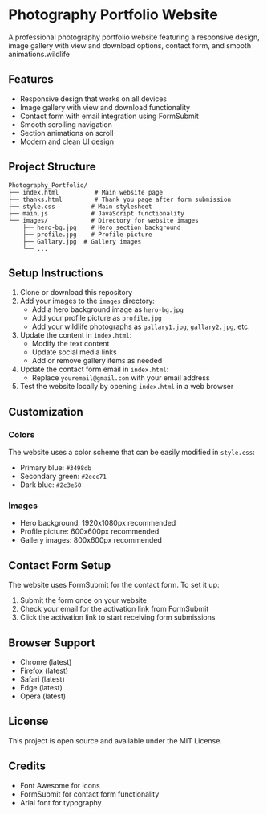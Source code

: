 # Photography Portfolio Website

A professional photography portfolio website featuring a responsive design, image gallery with view and download options, contact form, and smooth animations.wildlife

## Features

- Responsive design that works on all devices
- Image gallery with view and download functionality
- Contact form with email integration using FormSubmit
- Smooth scrolling navigation
- Section animations on scroll
- Modern and clean UI design

## Project Structure

```
Photography_Portfolio/
├── index.html          # Main website page
├── thanks.html         # Thank you page after form submission
├── style.css          # Main stylesheet
├── main.js            # JavaScript functionality
└── images/            # Directory for website images
    ├── hero-bg.jpg    # Hero section background
    ├── profile.jpg    # Profile picture
    ├── Gallary.jpg  # Gallery images
    └── ...
```

## Setup Instructions

1. Clone or download this repository
2. Add your images to the `images` directory:
   - Add a hero background image as `hero-bg.jpg`
   - Add your profile picture as `profile.jpg`
   - Add your wildlife photographs as `gallary1.jpg`, `gallary2.jpg`, etc.
3. Update the content in `index.html`:
   - Modify the text content
   - Update social media links
   - Add or remove gallery items as needed
4. Update the contact form email in `index.html`:
   - Replace `youremail@gmail.com` with your email address
5. Test the website locally by opening `index.html` in a web browser

## Customization

### Colors
The website uses a color scheme that can be easily modified in `style.css`:
- Primary blue: `#3498db`
- Secondary green: `#2ecc71`
- Dark blue: `#2c3e50`

### Images
- Hero background: 1920x1080px recommended
- Profile picture: 600x600px recommended
- Gallery images: 800x600px recommended

## Contact Form Setup

The website uses FormSubmit for the contact form. To set it up:

1. Submit the form once on your website
2. Check your email for the activation link from FormSubmit
3. Click the activation link to start receiving form submissions

## Browser Support

- Chrome (latest)
- Firefox (latest)
- Safari (latest)
- Edge (latest)
- Opera (latest)

## License

This project is open source and available under the MIT License.

## Credits

- Font Awesome for icons
- FormSubmit for contact form functionality
- Arial font for typography 